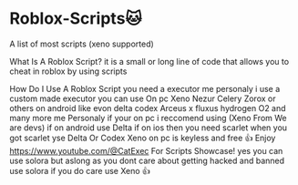 # Roblox-Scripts🐱
A list of most scripts (xeno supported)

What Is A Roblox Script?
it is a small or long line of code that allows you to cheat in roblox
by using scripts


How Do I Use A Roblox Script 
you need a executor me personaly i use a custom made executor you can use On pc Xeno Nezur Celery Zorox or others on android like evon delta codex Arceus x fluxus hydrogen O2 and many more me Personaly if your on pc i reccomend using (Xeno From We are devs)
if on android use Delta if on ios then you need scarlet when you got scarlet yse Delta Or Codex Xeno on pc is keyless and free 👍
Enjoy
https://www.youtube.com/@CatExec
For Scripts Showcase!
yes you can use solora but aslong as you dont care about getting hacked and banned use solora if you do care use Xeno 👍
